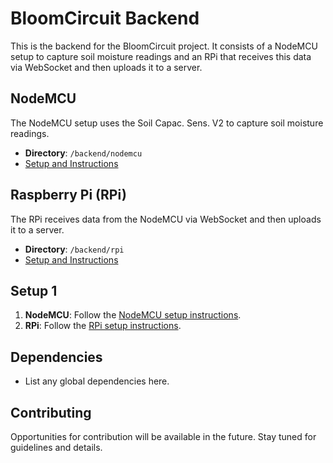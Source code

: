# BloomCircuit Backend

This is the backend for the BloomCircuit project. It consists of a NodeMCU setup to capture soil moisture readings and an RPi that receives this data via WebSocket and then uploads it to a server.

## NodeMCU

The NodeMCU setup uses the Soil Capac. Sens. V2 to capture soil moisture readings.

- **Directory**: `/backend/nodemcu`
- [Setup and Instructions](/backend/NodeMCU/README.md)

## Raspberry Pi (RPi)

The RPi receives data from the NodeMCU via WebSocket and then uploads it to a server.

- **Directory**: `/backend/rpi`
- [Setup and Instructions](/backend/Rpi/README.md)

## Setup 1

1. **NodeMCU**: Follow the [NodeMCU setup instructions](/backend/nodemcu/README.md).
2. **RPi**: Follow the [RPi setup instructions](/backend/rpi/README.md).

## Dependencies

- List any global dependencies here.

## Contributing

Opportunities for contribution will be available in the future. Stay tuned for guidelines and details.

